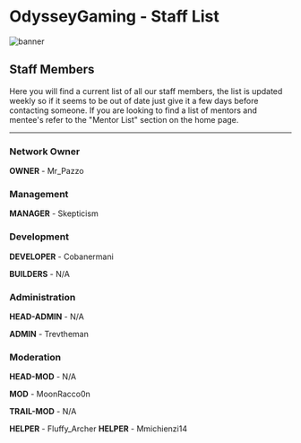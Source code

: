 # OdysseyGaming - Staff List
![banner](https://media.discordapp.net/attachments/296281857232732161/923407668268396624/unknown.png)
## Staff Members

Here you will find a current list of all our staff members, the list is updated weekly so if it seems to be out of date just give it a few days before contacting someone. If you are looking to find a list of mentors and mentee's refer to the "Mentor List" section on the home page. 

---
### Network Owner

**OWNER** - Mr_Pazzo

### Management 

**MANAGER** - Skepticism 

### Development

**DEVELOPER** - Cobanermani 

**BUILDERS** - N/A

### Administration

**HEAD-ADMIN** - N/A

**ADMIN** - Trevtheman

### Moderation

**HEAD-MOD** - N/A

**MOD** - MoonRacco0n

**TRAIL-MOD** - N/A

**HELPER** - Fluffy_Archer
**HELPER** - Mmichienzi14



